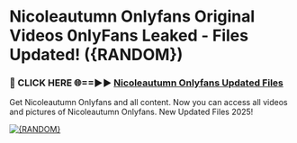 # Nicoleautumn Onlyfans Original Videos 0nlyFans Leaked - Files Updated! ({RANDOM})

<h3>🔴 CLICK HERE 🌐==►► <a href="https://betterlinks.top/A2PfLJ" rel="nofollow">Nicoleautumn Onlyfans Updated Files</a></h3>

Get Nicoleautumn Onlyfans and all content. Now you can access all videos and pictures of Nicoleautumn Onlyfans. New Updated Files 2025!

[![{RANDOM}](https://i.imgur.com/ppqm5kG.gif)](https://betterlinks.top/A2PfLJ)